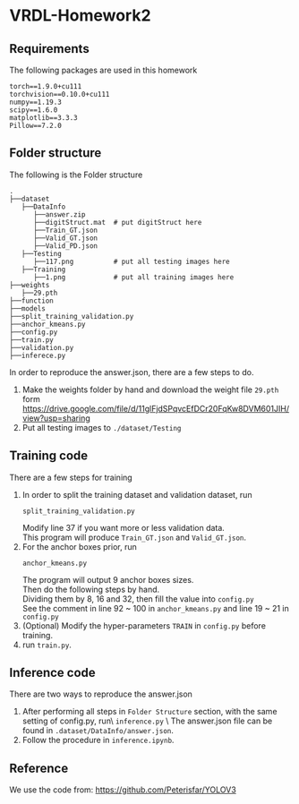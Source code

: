 # VRDL-Homework2

## Requirements
The following packages are used in this homework
```
torch==1.9.0+cu111
torchvision==0.10.0+cu111
numpy==1.19.3
scipy==1.6.0
matplotlib==3.3.3
Pillow==7.2.0
```

## Folder structure
The following is the Folder structure

    .
    ├──dataset
       ├──DataInfo
          ├──answer.zip
          ├──digitStruct.mat  # put digitStruct here
          ├──Train_GT.json
          ├──Valid_GT.json
          ├──Valid_PD.json
       ├──Testing
          ├──117.png          # put all testing images here
       ├──Training
          ├──1.png            # put all training images here
    ├──weights
       ├──29.pth
    ├──function
    ├──models
    ├──split_training_validation.py
    ├──anchor_kmeans.py
    ├──config.py
    ├──train.py
    ├──validation.py
    ├──inferece.py

In order to reproduce the answer.json, there are a few steps to do.
1. Make the weights folder by hand and download the weight file ```29.pth``` form https://drive.google.com/file/d/11glFjdSPqvcEfDCr20FqKw8DVM601JIH/view?usp=sharing
2. Put all testing images to ```./dataset/Testing```

## Training code
There are a few steps for training
1. In order to split the training dataset and validation dataset, run
   ```
   split_training_validation.py
   ```
   Modify line 37 if you want more or less validation data.\
   This program will produce ```Train_GT.json``` and ```Valid_GT.json```.
2. For the anchor boxes prior, run
    ```
    anchor_kmeans.py
    ```
    The program will output 9 anchor boxes sizes.\
    Then do the following steps by hand.\
    Dividing them by 8, 16 and 32, then fill the value into ```config.py```\
    See the comment in line 92 ~ 100 in ```anchor_kmeans.py``` and line 19 ~ 21 in ```config.py``` 
3. (Optional) Modify the hyper-parameters ```TRAIN``` in ```config.py``` before training.
4. run ```train.py```.

## Inference code
There are two ways to reproduce the answer.json
1. After performing all steps in ```Folder Structure``` section, with the same setting of config.py, run\ ```inference.py``` \ The answer.json file can be found in ```.dataset/DataInfo/answer.json```.
2. Follow the procedure in ```inference.ipynb```.


## Reference
We use the code from: https://github.com/Peterisfar/YOLOV3
